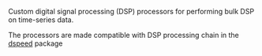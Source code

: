 Custom digital signal processing (DSP) processors for performing bulk DSP on time-series data.

The processors are made compatible with DSP processing chain in the [dspeed](https://dspeed.readthedocs.io) package
